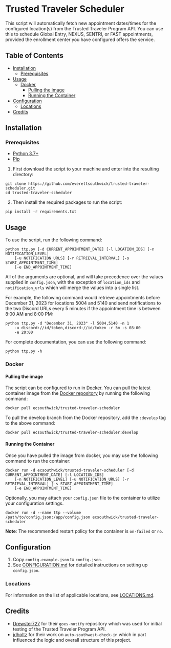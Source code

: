 # Trusted Traveler Scheduler

This script will automatically fetch new appointment dates/times for the configured location(s) from the Trusted Traveler Program API. You can use this to schedule Global Entry, NEXUS, SENTRI, or FAST appointments, provided the enrollment center you have configured offers the service.

## Table of Contents
* [Installation](#installation)
    * [Prerequisites](#prerequisites)
* [Usage](#usage)
    * [Docker](#docker)
        * [Pulling the image](#pulling-the-image)
        * [Running the Container](#running-the-container)
* [Configuration](#configuration)
    * [Locations](#locations)
* [Credits](#credits)

## Installation

### Prerequisites

- [Python 3.7+][0]
- [Pip][1]

1. First download the script to your machine and enter into the resulting directory:

```shell
git clone https://github.com/everettsouthwick/trusted-traveler-scheduler.git
cd trusted-traveler-scheduler
```
2. Then install the required packages to run the script:

```shell
pip install -r requirements.txt
```

## Usage
To use the script, run the following command:
```shell
python ttp.py [-d CURRENT_APPOINTMENT_DATE] [-l LOCATION_IDS] [-n NOTIFICATION_LEVEL] 
    [-u NOTIFICATION_URLS] [-r RETRIEVAL_INTERVAL] [-s START_APPOINTMENT_TIME] 
    [-e END_APPOINTMENT_TIME]
```
All of the arguments are optional, and will take precedence over the values supplied in `config.json`, with the exception of `location_ids` and `notification_urls` which will merge the values into a single list.

For example, the following command would retrieve appointments before December 31, 2023 for locations 5004 and 5140 and send notifications to the two Discord URLs every 5 minutes if the appointment time is between 8:00 AM and 8:00 PM:
```shell
python ttp.py -d "December 31, 2023" -l 5004,5140 -n 1 
    -u discord://id/token,discord://id/token -r 5m -s 08:00
    -e 20:00
```

For complete documentation, you can use the following command:
```shell
python ttp.py -h
```

### Docker

#### Pulling the image

The script can be configured to run in [Docker][2]. You can pull the latest container image from the [Docker repository][3] by running the following command:

```shell
docker pull ecsouthwick/trusted-traveler-scheduler
```
To pull the develop branch from the Docker repository, add the `:develop` tag to the above command:

```shell
docker pull ecsouthwick/trusted-traveler-scheduler:develop
```

#### Running the Container

Once you have pulled the image from docker, you may use the following command to run the container:

```shell
docker run -d ecsouthwick/trusted-traveler-scheduler [-d CURRENT_APPOINTMENT_DATE] [-l LOCATION_IDS] 
    [-n NOTIFICATION_LEVEL] [-u NOTIFICATION_URLS] [-r RETRIEVAL_INTERVAL] [-s START_APPOINTMENT_TIME] 
    [-e END_APPOINTMENT_TIME]
```
Optionally, you may attach your `config.json` file to the container to utilize your configuration settings.

```shell
docker run -d --name ttp --volume /path/to/config.json:/app/config.json ecsouthwick/trusted-traveler-scheduler
```

**Note**: The recommended restart policy for the container is `on-failed` or `no`.

## Configuration

1. Copy `config.example.json` to `config.json`. 
2. See [CONFIGURATION.md](CONFIGURATION.md) for detailed instructions on setting up `config.json`.

### Locations

For information on the list of applicable locations, see [LOCATIONS.md](LOCATIONS.md).

## Credits

- [Drewster727][4] for their `goes-notify` repository which was used for initial testing of the Trusted Traveler Program API.
- [jdholtz][5] for their work on `auto-southwest-check-in` which in part influenced the logic and overall structure of this project.

[0]: https://www.python.org/downloads/ "Python 3.7+"
[1]: https://pip.pypa.io/en/stable/installation/	"Pip"
[2]: https://www.docker.com/	"Docker"
[3]: https://hub.docker.com/r/ecsouthwick/trusted-traveler-scheduler	"Docker repository"
[4]: https://github.com/Drewster727	"Drewster727"
[5]: https://github.com/jdholtz	"jdholtz"
